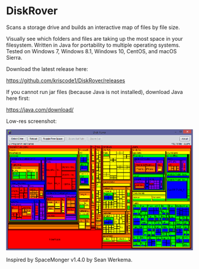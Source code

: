 # DiskRover
Scans a storage drive and builds an interactive map of files by file size.

Visually see which folders and files are taking up the most space in your filesystem. Written in Java for portability to multiple operating systems. Tested on Windows 7, Windows 8.1, Windows 10, CentOS, and macOS Sierra. 

Download the latest release here:

https://github.com/kriscode1/DiskRover/releases

If you cannot run jar files (because Java is not installed), download Java here first: 

https://java.com/download/

Low-res screenshot:

![DiskRover Screenshot](screenshot.png)

Inspired by SpaceMonger v1.4.0 by Sean Werkema.
